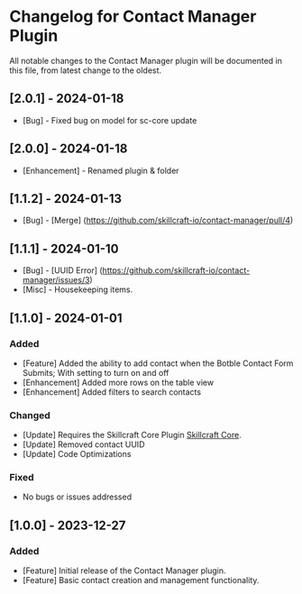 # Changelog for Contact Manager Plugin

All notable changes to the Contact Manager plugin will be documented in this file, from latest change to the oldest.

## [2.0.1] - 2024-01-18
- [Bug] - Fixed bug on model for sc-core update

## [2.0.0] - 2024-01-18
- [Enhancement] - Renamed plugin & folder

## [1.1.2] - 2024-01-13
- [Bug] - [Merge] (https://github.com/skillcraft-io/contact-manager/pull/4)

## [1.1.1] - 2024-01-10
- [Bug] - [UUID Error] (https://github.com/skillcraft-io/contact-manager/issues/3)
- [Misc] - Housekeeping items.

## [1.1.0] - 2024-01-01

### Added
- [Feature] Added the ability to add contact when the Botble Contact Form Submits; With setting to turn on and off
- [Enhancement] Added more rows on the table view
- [Enhancement] Added filters to search contacts

### Changed
- [Update] Requires the Skillcraft Core Plugin [Skillcraft Core](https://github.com/skillcraft-io/skillcraft-core).
- [Update] Removed contact UUID
- [Update] Code Optimizations

### Fixed
- No bugs or issues addressed

## [1.0.0] - 2023-12-27

### Added
- [Feature] Initial release of the Contact Manager plugin.
- [Feature] Basic contact creation and management functionality.
